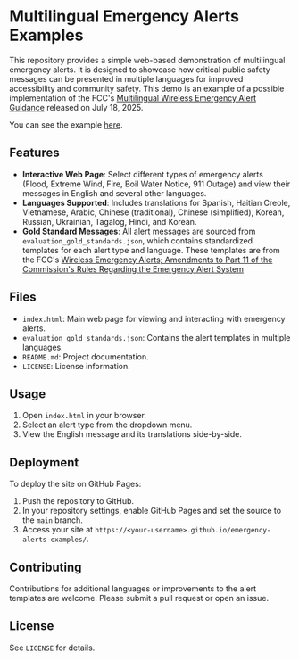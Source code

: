 # Multilingual Emergency Alerts Examples

This repository provides a simple web-based demonstration of multilingual emergency alerts. It is designed to showcase how critical public safety messages can be presented in multiple languages for improved accessibility and community safety. This demo is an example of a possible implementation of the FCC's [Multilingual Wireless Emergency Alert Guidance](https://www.fcc.gov/sites/default/files/WEA-Multilingual-Fillable-Alert-Templates-Guidance-2025.pdf) released on July 18, 2025.

You can see the example [here](https://zepam.github.io/emergency-alerts-examples/).

## Features

- **Interactive Web Page**: Select different types of emergency alerts (Flood, Extreme Wind, Fire, Boil Water Notice, 911 Outage) and view their messages in English and several other languages.
- **Languages Supported**: Includes translations for Spanish, Haitian Creole, Vietnamese, Arabic, Chinese (traditional), Chinese (simplified), Korean, Russian, Ukrainian, Tagalog, Hindi, and Korean.
- **Gold Standard Messages**: All alert messages are sourced from `evaluation_gold_standards.json`, which contains standardized templates for each alert type and language. These templates are from the FCC's [Wireless Emergency Alerts; Amendments to Part 11 of the Commission's Rules Regarding the Emergency Alert System](https://www.fcc.gov/document/fcc-adopts-implementation-requirements-multilingual-wea-template)

## Files

- `index.html`: Main web page for viewing and interacting with emergency alerts.
- `evaluation_gold_standards.json`: Contains the alert templates in multiple languages.
- `README.md`: Project documentation.
- `LICENSE`: License information.

## Usage

1. Open `index.html` in your browser.
2. Select an alert type from the dropdown menu.
3. View the English message and its translations side-by-side.

## Deployment

To deploy the site on GitHub Pages:

1. Push the repository to GitHub.
2. In your repository settings, enable GitHub Pages and set the source to the `main` branch.
3. Access your site at `https://<your-username>.github.io/emergency-alerts-examples/`.

## Contributing

Contributions for additional languages or improvements to the alert templates are welcome. Please submit a pull request or open an issue.

## License

See `LICENSE` for details.

